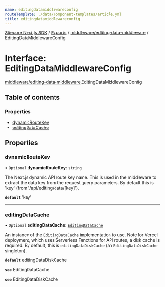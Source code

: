 ```yaml
---
name: editingdatamiddlewareconfig
routeTemplate: ./data/component-templates/article.yml
title: editingdatamiddlewareconfig
---
```


[Sitecore Next.js SDK](/docs/nextjs/ref/) / [Exports](/docs/nextjs/ref/modules) / [middleware/editing-data-middleware](/docs/nextjs/ref/modules/middleware_editing_data_middleware) / EditingDataMiddlewareConfig

# Interface: EditingDataMiddlewareConfig

[middleware/editing-data-middleware](/docs/nextjs/ref/modules/middleware_editing_data_middleware).EditingDataMiddlewareConfig

## Table of contents

### Properties

- [dynamicRouteKey](/docs/nextjs/ref/interfaces/middleware_editing_data_middleware/editingdatamiddlewareconfig#dynamicroutekey)
- [editingDataCache](/docs/nextjs/ref/interfaces/middleware_editing_data_middleware/editingdatamiddlewareconfig#editingdatacache)

## Properties

### dynamicRouteKey

• `Optional` **dynamicRouteKey**: `string`

The Next.js dynamic API route key name. This is used in the middleware to extract the data
key from the request query parameters. By default this is 'key' (from '/api/editing/data/[key]').

**`default`** 'key'

___

### editingDataCache

• `Optional` **editingDataCache**: [`EditingDataCache`](/docs/nextjs/ref/interfaces/middleware_editing_data_cache/editingdatacache)

An instance of the `EditingDataCache` implementation to use.
Note for Vercel deployment, which uses Serverless Functions for API routes, a disk cache is required.
By default, this is `editingDataDiskCache` (an `EditingDataDiskCache` singleton).

**`default`** editingDataDiskCache

**`see`** EditingDataCache

**`see`** EditingDataDiskCache
